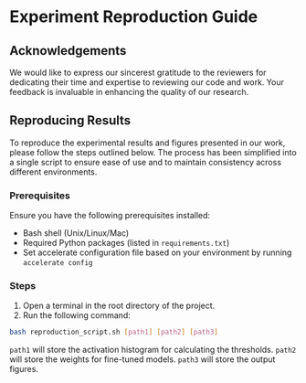 # Experiment Reproduction Guide

## Acknowledgements

We would like to express our sincerest gratitude to the reviewers for dedicating their time and expertise to reviewing our code and work. 
Your feedback is invaluable in enhancing the quality of our research.

## Reproducing Results

To reproduce the experimental results and figures presented in our work, please follow the steps outlined below. The process has been simplified into a single script to ensure ease of use and to maintain consistency across different environments.

### Prerequisites

Ensure you have the following prerequisites installed:
- Bash shell (Unix/Linux/Mac)
- Required Python packages (listed in `requirements.txt`)
- Set accelerate configuration file based on your environment by running `accelerate config` 

### Steps

1. Open a terminal in the root directory of the project.
2. Run the following command:

```bash
bash reproduction_script.sh [path1] [path2] [path3]
```
`path1` will store the activation histogram for calculating the thresholds. `path2` will store the weights for fine-tuned models. `path3` will store the output figures.